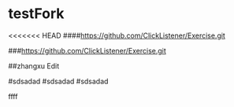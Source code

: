 # testFork
<<<<<<< HEAD ####https://github.com/ClickListener/Exercise.git

###https://github.com/ClickListener/Exercise.git

##zhangxu Edit

#sdsadad #sdsadad #sdsadad

ffff
